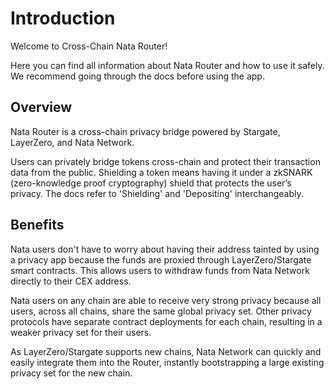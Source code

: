 # Introduction

Welcome to Cross-Chain Nata Router!

Here you can find all information about Nata Router and how to use it safely. We recommend going through the docs before using the app.

## Overview

Nata Router is a cross-chain privacy bridge powered by Stargate, LayerZero, and Nata Network.

Users can privately bridge tokens cross-chain and protect their transaction data from the public. Shielding a token means having it under a zkSNARK (zero-knowledge proof cryptography) shield that protects the user’s privacy. The docs refer to 'Shielding' and 'Depositing' interchangeably.

## Benefits 

Nata users don't have to worry about having their address tainted by using a privacy app because the funds are proxied through LayerZero/Stargate smart contracts. This allows users to withdraw funds from Nata Network directly to their CEX address. 

Nata users on any chain are able to receive very strong privacy because all users, across all chains, share the same global privacy set. Other privacy protocols have separate contract deployments for each chain, resulting in a weaker privacy set for their users.

As LayerZero/Stargate supports new chains, Nata Network can quickly and easily integrate them into the Router, instantly bootstrapping a large existing privacy set for the new chain. 